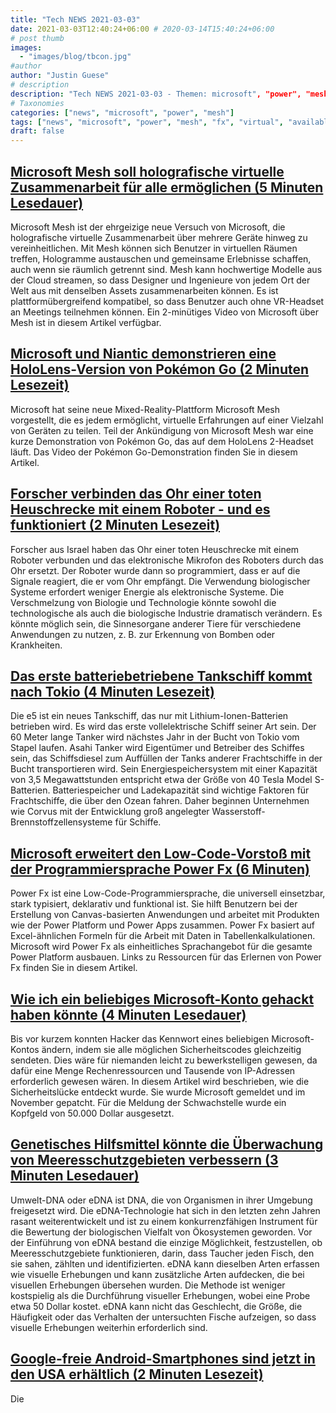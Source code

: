 ```yaml
---
title: "Tech NEWS 2021-03-03"
date: 2021-03-03T12:40:24+06:00 # 2020-03-14T15:40:24+06:00
# post thumb
images:
  - "images/blog/tbcon.jpg"
#author
author: "Justin Guese"
# description
description: "Tech NEWS 2021-03-03 - Themen: microsoft", "power", "mesh"
# Taxonomies
categories: ["news", "microsoft", "power", "mesh"]
tags: ["news", "microsoft", "power", "mesh", "fx", "virtual", "available"]
draft: false
---
```


## [Microsoft Mesh soll holografische virtuelle Zusammenarbeit für alle ermöglichen (5 Minuten Lesedauer)](https://www.engadget.com/microsoft-mesh-holograms-hololens-ar-vr-164001796.html)

 Microsoft Mesh ist der ehrgeizige neue Versuch von Microsoft, die holografische virtuelle Zusammenarbeit über mehrere Geräte hinweg zu vereinheitlichen. Mit Mesh können sich Benutzer in virtuellen Räumen treffen, Hologramme austauschen und gemeinsame Erlebnisse schaffen, auch wenn sie räumlich getrennt sind. Mesh kann hochwertige Modelle aus der Cloud streamen, so dass Designer und Ingenieure von jedem Ort der Welt aus mit denselben Assets zusammenarbeiten können. Es ist plattformübergreifend kompatibel, so dass Benutzer auch ohne VR-Headset an Meetings teilnehmen können. Ein 2-minütiges Video von Microsoft über Mesh ist in diesem Artikel verfügbar.

## [Microsoft und Niantic demonstrieren eine HoloLens-Version von Pokémon Go (2 Minuten Lesezeit)](https://www.theverge.com/2021/3/2/22309466/pokemon-go-hololens-prototype-microsoft-ignite-niantic)

 Microsoft hat seine neue Mixed-Reality-Plattform Microsoft Mesh vorgestellt, die es jedem ermöglicht, virtuelle Erfahrungen auf einer Vielzahl von Geräten zu teilen. Teil der Ankündigung von Microsoft Mesh war eine kurze Demonstration von Pokémon Go, das auf dem HoloLens 2-Headset läuft. Das Video der Pokémon Go-Demonstration finden Sie in diesem Artikel.

## [Forscher verbinden das Ohr einer toten Heuschrecke mit einem Roboter - und es funktioniert (2 Minuten Lesezeit)](https://interestingengineering.com/researchers-linked-dead-locusts-ear-to-robot-and-it-works)

 Forscher aus Israel haben das Ohr einer toten Heuschrecke mit einem Roboter verbunden und das elektronische Mikrofon des Roboters durch das Ohr ersetzt. Der Roboter wurde dann so programmiert, dass er auf die Signale reagiert, die er vom Ohr empfängt. Die Verwendung biologischer Systeme erfordert weniger Energie als elektronische Systeme. Die Verschmelzung von Biologie und Technologie könnte sowohl die technologische als auch die biologische Industrie dramatisch verändern. Es könnte möglich sein, die Sinnesorgane anderer Tiere für verschiedene Anwendungen zu nutzen, z. B. zur Erkennung von Bomben oder Krankheiten.

## [Das erste batteriebetriebene Tankschiff kommt nach Tokio (4 Minuten Lesezeit)](https://spectrum.ieee.org/energywise/energy/batteries-storage/first-battery-powered-tanker-coming-to-tokyo)

 Die e5 ist ein neues Tankschiff, das nur mit Lithium-Ionen-Batterien betrieben wird. Es wird das erste vollelektrische Schiff seiner Art sein. Der 60 Meter lange Tanker wird nächstes Jahr in der Bucht von Tokio vom Stapel laufen. Asahi Tanker wird Eigentümer und Betreiber des Schiffes sein, das Schiffsdiesel zum Auffüllen der Tanks anderer Frachtschiffe in der Bucht transportieren wird. Sein Energiespeichersystem mit einer Kapazität von 3,5 Megawattstunden entspricht etwa der Größe von 40 Tesla Model S-Batterien. Batteriespeicher und Ladekapazität sind wichtige Faktoren für Frachtschiffe, die über den Ozean fahren. Daher beginnen Unternehmen wie Corvus mit der Entwicklung groß angelegter Wasserstoff-Brennstoffzellensysteme für Schiffe.

## [Microsoft erweitert den Low-Code-Vorstoß mit der Programmiersprache Power Fx (6 Minuten)](https://visualstudiomagazine.com/articles/2021/03/02/power-fx.aspx)

 Power Fx ist eine Low-Code-Programmiersprache, die universell einsetzbar, stark typisiert, deklarativ und funktional ist. Sie hilft Benutzern bei der Erstellung von Canvas-basierten Anwendungen und arbeitet mit Produkten wie der Power Platform und Power Apps zusammen. Power Fx basiert auf Excel-ähnlichen Formeln für die Arbeit mit Daten in Tabellenkalkulationen. Microsoft wird Power Fx als einheitliches Sprachangebot für die gesamte Power Platform ausbauen. Links zu Ressourcen für das Erlernen von Power Fx finden Sie in diesem Artikel.

## [Wie ich ein beliebiges Microsoft-Konto gehackt haben könnte (4 Minuten Lesedauer)](https://thezerohack.com/how-i-might-have-hacked-any-microsoft-account)

 Bis vor kurzem konnten Hacker das Kennwort eines beliebigen Microsoft-Kontos ändern, indem sie alle möglichen Sicherheitscodes gleichzeitig sendeten. Dies wäre für niemanden leicht zu bewerkstelligen gewesen, da dafür eine Menge Rechenressourcen und Tausende von IP-Adressen erforderlich gewesen wären. In diesem Artikel wird beschrieben, wie die Sicherheitslücke entdeckt wurde. Sie wurde Microsoft gemeldet und im November gepatcht. Für die Meldung der Schwachstelle wurde ein Kopfgeld von 50.000 Dollar ausgesetzt.

## [Genetisches Hilfsmittel könnte die Überwachung von Meeresschutzgebieten verbessern (3 Minuten Lesedauer)](https://phys.org/news/2021-02-genetic-tool-marine-areas.html)

 Umwelt-DNA oder eDNA ist DNA, die von Organismen in ihrer Umgebung freigesetzt wird. Die eDNA-Technologie hat sich in den letzten zehn Jahren rasant weiterentwickelt und ist zu einem konkurrenzfähigen Instrument für die Bewertung der biologischen Vielfalt von Ökosystemen geworden. Vor der Einführung von eDNA bestand die einzige Möglichkeit, festzustellen, ob Meeresschutzgebiete funktionieren, darin, dass Taucher jeden Fisch, den sie sahen, zählten und identifizierten. eDNA kann dieselben Arten erfassen wie visuelle Erhebungen und kann zusätzliche Arten aufdecken, die bei visuellen Erhebungen übersehen wurden. Die Methode ist weniger kostspielig als die Durchführung visueller Erhebungen, wobei eine Probe etwa 50 Dollar kostet. eDNA kann nicht das Geschlecht, die Größe, die Häufigkeit oder das Verhalten der untersuchten Fische aufzeigen, so dass visuelle Erhebungen weiterhin erforderlich sind.

## [Google-freie Android-Smartphones sind jetzt in den USA erhältlich (2 Minuten Lesezeit)](https://www.pcmag.com/news/google-free-android-smartphones-are-now-available-in-the-us)

 Die 

